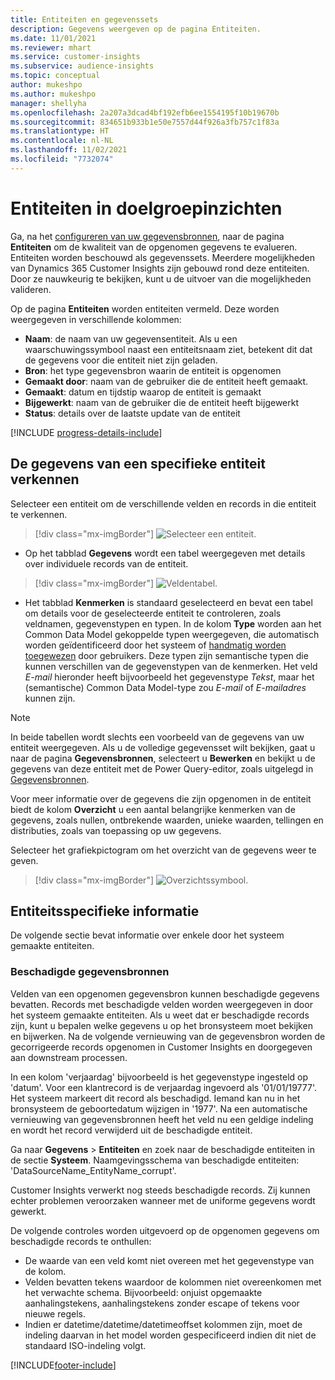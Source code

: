 ```yaml
---
title: Entiteiten en gegevenssets
description: Gegevens weergeven op de pagina Entiteiten.
ms.date: 11/01/2021
ms.reviewer: mhart
ms.service: customer-insights
ms.subservice: audience-insights
ms.topic: conceptual
author: mukeshpo
ms.author: mukeshpo
manager: shellyha
ms.openlocfilehash: 2a207a3dcad4bf192efb6ee1554195f10b19670b
ms.sourcegitcommit: 834651b933b1e50e7557d44f926a3fb757c1f83a
ms.translationtype: HT
ms.contentlocale: nl-NL
ms.lasthandoff: 11/02/2021
ms.locfileid: "7732074"
---
```

# <a name="entities-in-audience-insights"></a>Entiteiten in doelgroepinzichten

Ga, na het [configureren van uw gegevensbronnen](data-sources.md), naar de pagina **Entiteiten** om de kwaliteit van de opgenomen gegevens te evalueren. Entiteiten worden beschouwd als gegevenssets. Meerdere mogelijkheden van Dynamics 365 Customer Insights zijn gebouwd rond deze entiteiten. Door ze nauwkeurig te bekijken, kunt u de uitvoer van die mogelijkheden valideren.

Op de pagina **Entiteiten** worden entiteiten vermeld. Deze worden weergegeven in verschillende kolommen:

- **Naam**: de naam van uw gegevensentiteit. Als u een waarschuwingssymbool naast een entiteitsnaam ziet, betekent dit dat de gegevens voor die entiteit niet zijn geladen.
- **Bron**: het type gegevensbron waarin de entiteit is opgenomen
- **Gemaakt door**: naam van de gebruiker die de entiteit heeft gemaakt.
- **Gemaakt**: datum en tijdstip waarop de entiteit is gemaakt
- **Bijgewerkt**: naam van de gebruiker die de entiteit heeft bijgewerkt
- **Status**: details over de laatste update van de entiteit

[!INCLUDE [progress-details-include](../includes/progress-details-pane.md)]

## <a name="explore-a-specific-entitys-data"></a>De gegevens van een specifieke entiteit verkennen

Selecteer een entiteit om de verschillende velden en records in die entiteit te verkennen.

> [!div class="mx-imgBorder"]
> ![Selecteer een entiteit.](media/data-manager-entities-data.png "Selecteer een entiteit")

- Op het tabblad **Gegevens** wordt een tabel weergegeven met details over individuele records van de entiteit.

> [!div class="mx-imgBorder"]
> ![Veldentabel.](media/data-manager-entities-fields.PNG "Veldentabel")

- Het tabblad **Kenmerken** is standaard geselecteerd en bevat een tabel om details voor de geselecteerde entiteit te controleren, zoals veldnamen, gegevenstypen en typen. In de kolom **Type** worden aan het Common Data Model gekoppelde typen weergegeven, die automatisch worden geïdentificeerd door het systeem of [handmatig worden toegewezen](map-entities.md) door gebruikers. Deze typen zijn semantische typen die kunnen verschillen van de gegevenstypen van de kenmerken. Het veld *E-mail* hieronder heeft bijvoorbeeld het gegevenstype *Tekst*, maar het (semantische) Common Data Model-type zou *E-mail* of *E-mailadres* kunnen zijn.

> [!NOTE]
> In beide tabellen wordt slechts een voorbeeld van de gegevens van uw entiteit weergegeven. Als u de volledige gegevensset wilt bekijken, gaat u naar de pagina **Gegevensbronnen**, selecteert u **Bewerken** en bekijkt u de gegevens van deze entiteit met de Power Query-editor, zoals uitgelegd in [Gegevensbronnen](data-sources.md).

Voor meer informatie over de gegevens die zijn opgenomen in de entiteit biedt de kolom **Overzicht** u een aantal belangrijke kenmerken van de gegevens, zoals nullen, ontbrekende waarden, unieke waarden, tellingen en distributies, zoals van toepassing op uw gegevens.

Selecteer het grafiekpictogram om het overzicht van de gegevens weer te geven.

> [!div class="mx-imgBorder"]
> ![Overzichtssymbool.](media/data-manager-entities-summary.png "Aanvraagoverzichtstabel")

## <a name="entity-specific-information"></a>Entiteitsspecifieke informatie

De volgende sectie bevat informatie over enkele door het systeem gemaakte entiteiten.

### <a name="corrupted-data-sources"></a>Beschadigde gegevensbronnen

Velden van een opgenomen gegevensbron kunnen beschadigde gegevens bevatten. Records met beschadigde velden worden weergegeven in door het systeem gemaakte entiteiten. Als u weet dat er beschadigde records zijn, kunt u bepalen welke gegevens u op het bronsysteem moet bekijken en bijwerken. Na de volgende vernieuwing van de gegevensbron worden de gecorrigeerde records opgenomen in Customer Insights en doorgegeven aan downstream processen. 

In een kolom 'verjaardag' bijvoorbeeld is het gegevenstype ingesteld op 'datum'. Voor een klantrecord is de verjaardag ingevoerd als '01/01/19777'. Het systeem markeert dit record als beschadigd. Iemand kan nu in het bronsysteem de geboortedatum wijzigen in '1977'. Na een automatische vernieuwing van gegevensbronnen heeft het veld nu een geldige indeling en wordt het record verwijderd uit de beschadigde entiteit. 

Ga naar **Gegevens** > **Entiteiten** en zoek naar de beschadigde entiteiten in de sectie **Systeem**. Naamgevingsschema van beschadigde entiteiten: 'DataSourceName_EntityName_corrupt'.

Customer Insights verwerkt nog steeds beschadigde records. Zij kunnen echter problemen veroorzaken wanneer met de uniforme gegevens wordt gewerkt.

De volgende controles worden uitgevoerd op de opgenomen gegevens om beschadigde records te onthullen: 

- De waarde van een veld komt niet overeen met het gegevenstype van de kolom.
- Velden bevatten tekens waardoor de kolommen niet overeenkomen met het verwachte schema. Bijvoorbeeld: onjuist opgemaakte aanhalingstekens, aanhalingstekens zonder escape of tekens voor nieuwe regels.
- Indien er datetime/datetime/datetimeoffset kolommen zijn, moet de indeling daarvan in het model worden gespecificeerd indien dit niet de standaard ISO-indeling volgt.



[!INCLUDE[footer-include](../includes/footer-banner.md)]
